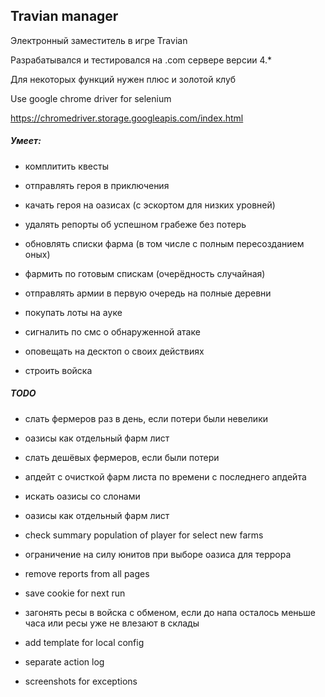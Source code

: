 Travian manager
---

Электронный заместитель в игре Travian

Разрабатывался и тестировался на .com сервере версии 4.*

Для некоторых функций нужен плюс и золотой клуб

Use google chrome driver for selenium

https://chromedriver.storage.googleapis.com/index.html


##### Умеет:
- комплитить квесты

- отправлять героя в приключения

- качать героя на оазисах (с эскортом для низких уровней)

- удалять репорты об успешном грабеже без потерь

- обновлять списки фарма (в том числе с полным пересозданием оных)

- фармить по готовым спискам (очерёдность случайная)

- отправлять армии в первую очередь на полные деревни

- покупать лоты на ауке

- сигналить по смс о обнаруженной атаке

- оповещать на десктоп о своих действиях

- строить войска


##### TODO
- cлать фермеров раз в день, если потери были невелики

- оазисы как отдельный фарм лист
- слать дешёвых фермеров, если были потери
- апдейт с очисткой фарм листа по времени с последнего апдейта
- искать оазисы со слонами

- оазисы как отдельный фарм лист
- check summary population of player for select new farms
- ограничение на силу юнитов при выборе оазиса для террора


- remove reports from all pages
- save cookie for next run
- загонять ресы в войска с обменом, если до напа осталось меньше часа или ресы уже не влезают в склады


- add template for local config
- separate action log
- screenshots for exceptions
